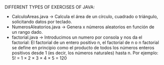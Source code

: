 DIFFERENT TYPES OF EXERCISES OF JAVA:

- CalculoAreas.java -> Calcula el área de un círculo, cuadrado o triángulo, solicitando datos por teclado.
- NumerosAleatorios.java -> Genera x números aleatorios en función de un rango dado.
- factorial.java -> Introducimos un numero por consola y nos da el factorial:
                    El factorial de un entero positivo n, el factorial de n o n factorial se define en principio como el producto de todos los números
                    enteros positivos desde 1 (es decir, los números naturales) hasta n.
                    Por ejemplo:  5! = 1 × 2 × 3 × 4 × 5 = 120
